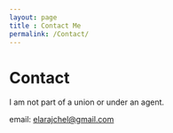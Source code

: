 ```yaml
---
layout: page
title : Contact Me
permalink: /Contact/
---
```

# Contact

I am not part of a union or under an agent.

email: elarajchel@gmail.com
